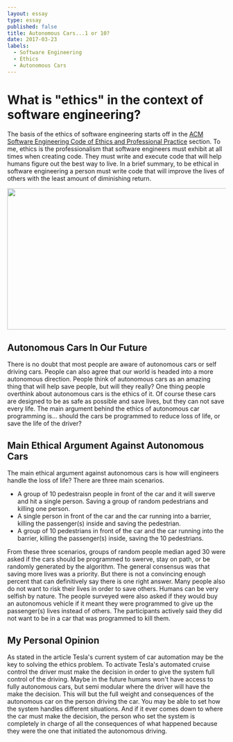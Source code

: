 ```yaml
---
layout: essay
type: essay
published: false
title: Autonomous Cars...1 or 10?
date: 2017-03-23
labels:
  - Software Engineering
  - Ethics
  - Autonomous Cars
---
```


# What is "ethics" in the context of software engineering?
The basis of the ethics of software engineering starts off in the [ACM Software Engineering Code of Ethics and Professional Practice](http://www.acm.org/about/se-code) section.
To me, ethics is the professionalism that software engineers must exhibit at all times when creating code. They must write and execute code that will
help humans figure out the best way to live. In a brief summary, to be ethical in software engineering a person must write code that will
improve the lives of others with the least amount of diminishing return.

<p align="center">
  <img src="http://images.nvidia.com/content/crr/2016/project-inspire/fy16-autonomous-cars-header.jpg" height="325" width="700"
</p>

## Autonomous Cars In Our Future
There is no doubt that most people are aware of autonomous cars or self driving cars. People can also agree that our world is headed into a more autonomous direction.
People think of autonomous cars as an amazing thing that will help save people, but will they really? One thing people overthink about autonomous cars is the ethics of it.
Of course these cars are designed to be as safe as possible and save lives, but they can not save every life. The main argument behind the ethics of autonomous car programming is...
should the cars be programmed to reduce loss of life, or save the life of the driver?

## Main Ethical Argument Against Autonomous Cars
The main ethical argument against autonomous cars is how will engineers handle the loss of life? There are three main scenarios.

* A group of 10 pedestraisn people in front of the car and it will swerve and hit a single person. Saving a group of random pedestrians and killing one person.
* A single person in front of the car and the car running into a barrier, killing the passenger(s) inside and saving the pedestrian.
* A group of 10 pedestrians in front of the car and the car running into the barrier, killing the passenger(s) inside, saving the 10 pedestrians.

From these three scenarios, groups of random people median aged 30 were asked if the cars should be programmed to swerve, stay on path, or be randomly generated by the algorithm.
The general consensus was that saving more lives was a priority. But there is not a convincing enough percent that can definitively say there is one right answer.
Many people also do not want to risk their lives in order to save others. Humans can be very selfish by nature. The people surveyed were also asked if they would
buy an autonomous vehicle if it meant they were programmed to give up the passenger(s) lives instead of others. The participants actively said they did not want to be
in a car that was programmed to kill them.

## My Personal Opinion
As stated in the article Tesla's current system of car automation may be the key to solving the ethics problem. To activate Tesla's automated cruise control the driver
must make the decision in order to give the system full control of the driving. Maybe in the future humans won't have access to fully autonomous cars, but semi modular where
the driver will have the make the decision. This will but the full weight and consequences of the autonomous car on the person driving the car. You may be able to set how the
system handles different situations. And if it ever comes down to where the car must make the decision, the person who set the system is completely in charge of all the 
consequences of what happened because they were the one that initiated the autonomous driving.

